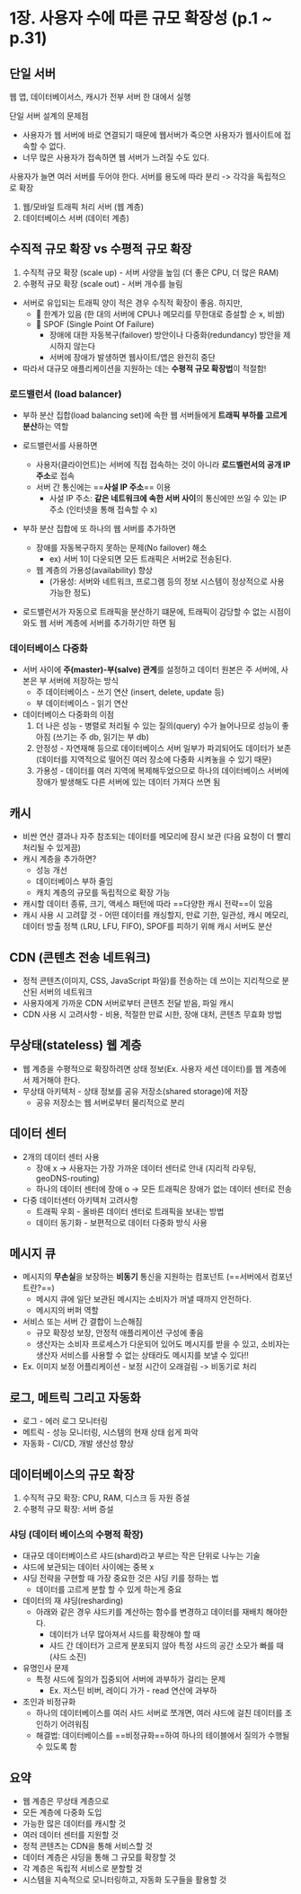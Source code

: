 # 1장. 사용자 수에 따른 규모 확장성 (p.1 ~ p.31)

## 단일 서버
웹 앱, 데이터베이서스, 캐시가 전부 서버 한 대에서 실행

단일 서버 설계의 문제점
- 사용자가 웹 서버에 바로 연결되기 때문에 웹서버가 죽으면 사용자가 웹사이트에 접속할 수 없다.
- 너무 많은 사용자가 접속하면 웹 서버가 느려질 수도 있다.

사용자가 늘면 여러 서버를 두어야 한다. 
서버를 용도에 따라 분리 -> 각각을 독립적으로 확장
1. 웹/모바일 트래픽 처리 서버 (웹 계층)
2. 데이터베이스 서버 (데이터 계층)

## 수직적 규모 확장 vs 수평적 규모 확장

1. 수직적 규모 확장 (scale up) - 서버 사양을 높임 (더 좋은 CPU, 더 많은 RAM)
2. 수평적 규모 확장 (scale out) - 서버 개수를 늘림

- 서버로 유입되는 트래픽 양이 적은 경우 수직적 확장이 좋음. 하지만, 
	- 🔴 한계가 있음 (한 대의 서버에 CPU나 메모리를 무한대로 증설할 순 x, 비쌈)
	- 🔴 SPOF (Single Point Of Failure)
		- 장애에 대한 자동복구(failover) 방안이나 다중화(redundancy) 방안을 제시하지 않는다 
		- 서버에 장애가 발생하면 웹사이트/앱은 완전히 중단
- 따라서 대규모 애플리케이션을 지원하는 데는 **수평적 규모 확장법**이 적절함!

### 로드밸런서 (load balancer)

- 부하 분산 집합(load balancing set)에 속한 웹 서버들에게 **트래픽 부하를 고르게 분산**하는 역할
- 로드밸런서를 사용하면 
	- 사용자(클라이언트)는 서버에 직접 접속하는 것이 아니라 **로드벨런서의 공개 IP주소**로 접속
	- 서버 간 통신에는 ==**사설 IP 주소**== 이용
		- 사설 IP 주소: **같은 네트워크에 속한 서버 사이**의 통신에만 쓰일 수 있는 IP 주소 (인터넷을 통해 접속할 수 x)

- 부하 분산 집합에 또 하나의 웹 서버를 추가하면
	- 장애를 자동복구하지 못하는 문제(No failover) 해소
		- ex) 서버 1이 다운되면 모든 트래픽은 서버2로 전송된다.
	- 웹 계층의 가용성(availability) 향상
		- (가용성: 서버와 네트워크, 프로그램 등의 정보 시스템이 정상적으로 사용 가능한 정도)
- 로드밸런서가 자동으로 트래픽을 분산하기 떄문에, 트래픽이 감당할 수 없는 시점이 와도 웹 서버 계층에 서버를 추가하기만 하면 됨

### 데이터베이스 다중화

- 서버 사이에 **주(master)-부(salve) 관계**를 설정하고 데이터 원본은 주 서버에, 사본은 부 서버에 저장하는 방식
	- 주 데이터베이스 - 쓰기 연산 (insert, delete, update 등)
	- 부 데이터베이스 - 읽기 연산
-  데이터베이스 다중화의 이점
	1. 더 나은 성능 - 병렬로 처리될 수 있는 질의(query) 수가 늘어나므로 성능이 좋아짐 (쓰기는 주 db, 읽기는 부 db)
	2. 안정성 - 자연재해 등으로 데이터베이스 서버 일부가 파괴되어도 데이터가 보존 (데이터를 지역적으로 떨어진 여러 장소에 다중화 시켜놓을 수 있기 때문)
	3. 가용성 - 데이터를 여러 지역에 복제해두었으므로 하나의 데이터베이스 서버에 장애가 발생해도 다른 서버에 있는 데이터 가져다 쓰면 됨

## 캐시

- 비싼 연산 결과나 자주 참조되는 데이터를 메모리에 잠시 보관 (다음 요청이 더 빨리 처리될 수 있게끔)
- 캐시 계층을 추가하면? 
	- 성능 개선
	- 데이터베이스 부하 줄임
	- 캐치 계층의 규모를 독립적으로 확장 가능
- 캐시할 데이터 종류, 크기, 액세스 패턴에 따라 ==다양한 캐시 전략==이 있음
- 캐시 사용 시 고려햘 것 - 어떤 데이터를 캐싱할지, 만료 기한, 일관성, 캐시 메모리, 데이터 방출 정책 (LRU, LFU, FIFO), SPOF를 피하기 위해 캐시 서버도 분산

## CDN (콘텐츠 전송 네트워크)

- 정적 콘텐츠(이미지, CSS, JavaScript 파일)를 전송하는 데 쓰이는 지리적으로 분산된 서버의 네트워크
- 사용자에게 가까운 CDN 서버로부터 콘텐츠 전달 받음, 파일 캐시
- CDN 사용 시 고려사항 - 비용, 적절한 만료 시한, 장애 대처, 콘텐츠 무효화 방법

## 무상태(stateless) 웹 계층

- 웹 계층을 수평적으로 확장하려면 상태 정보(Ex. 사용자 세션 데이터)를 웹 계층에서 제거해야 한다.
- 무상태 아키텍처 - 상태 정보를 공유 저장소(shared storage)에 저장
	- 공유 저장소는 웹 서버로부터 물리적으로 분리

## 데이터 센터
-  2개의 데이터 센터 사용
	- 장애 x -> 사용자는 가장 가까운 데이터 센터로 안내 (지리적 라우팅, geoDNS-routing)
	- 하나의 데이터 센터에 장애 o -> 모든 트래픽은 장애가 없는 데이터 센터로 전송
- 다중 데이터센터 아키텍처 고려사항
	- 트래픽 우회 - 올바른 데이터 센터로 트래픽을 보내는 방법
	- 데이터 동기화 - 보편적으로 데이터 다중화 방식 사용

## 메시지 큐
- 메시지의 **무손실**을 보장하는 **비동기** 통신을 지원하는 컴포넌트 (==서버에서 컴포넌트란?==)
	- 메시지 큐에 일단 보관된 메시지는 소비자가 꺼낼 때까지 안전하다.
	- 메시지의 버퍼 역할
- 서비스 또는 서버 간 결합이 느슨해짐
	- 규모 확장성 보장, 안정적 애플리케이션 구성에 좋음
	- 생산자는 소비자 프로세스가 다운되어 있어도 메시지를 받을 수 있고, 소비자는 생산자 서비스를 사용할 수 없는 상태라도 메시지를 보낼 수 있다!!
- Ex. 이미지 보정 어플리케이션 - 보정 시간이 오래걸림 -> 비동기로 처리

## 로그, 메트릭 그리고 자동화
- 로그  - 에러 로그 모니터링
- 메트릭 - 성능 모니터링, 시스템의 현재 상태 쉽게 파악
- 자동화 - CI/CD, 개발 생산성 향상

## 데이터베이스의 규모 확장
1. 수직적 규모 확장: CPU, RAM, 디스크 등 자원 증설
2. 수평적 규모 확장: 서버 증설

### 샤딩 (데이터 베이스의 수평적 확장)
- 대규모 데이터베이스르 샤드(shard)라고 부르는 작은 단위로 나누는 기술
- 샤드에 보관되는 데이터 사이에는 중복 x
- 샤딩 전략을 구현할 때 가장 중요한 것은 샤딩 키를 정하는 법
	- 데이터를 고르게 분할 할 수 있게 하는게 중요
- 데이터의 재 샤딩(resharding)
	- 아래와 같은 경우 샤드키를 계산하는 함수를 변경하고 데이터를 재배치 해야한다.
		- 데이터가 너무 많아져서 샤드를 확장해야 할 때
		- 샤드 간 데이터가 고르게 분포되지 않아 특정 샤드의 공간 소모가 빠를 때 (샤드 소진) 
- 유명인사 문제
	- 특정 샤드에 질의가 집중되어 서버에 과부하가 걸리는 문제
		- Ex. 저스틴 비버, 레이디 가가 - read 연산에 과부하
- 조인과 비정규화
	- 하나의 데이터베이스를 여러 샤드 서버로 쪼개면, 여러 샤드에 걸친 데이터를 조인하기 어려워짐
	- 해결법: 데이터베이스를 ==비정규화==하여 하나의 테이블에서 질의가 수행될 수 있도록 함

## 요약
- 웹 계층은 무상태 계층으로
- 모든 계층에 다중화 도입
- 가능한 많은 데이터를 캐시할 것
- 여러 데이터 센터를 지원할 것
- 정적 콘텐츠는 CDN을 통해 서비스할 것
- 데이터 계층은 샤딩을 통해 그 규모를 확장할 것
- 각 계층은 독립적 서비스로 분할할 것
- 시스템을 지속적으로 모니터링하고, 자동화 도구들을 활용할 것
